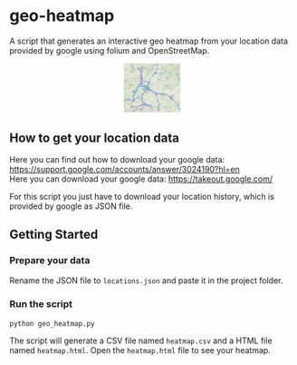 # geo-heatmap

A script that generates an interactive geo heatmap from your location data provided by google using folium and OpenStreetMap.

<center><img src="screenshot.png" style="width:100px"></center>

## How to get your location data

Here you can find out how to download your google data: <https://support.google.com/accounts/answer/3024190?hl=en></br>
Here you can download your google data: <https://takeout.google.com/>

For this script you just have to download your location history, which is provided by google as JSON file.

## Getting Started

### Prepare your data

Rename the JSON file to `locations.json` and paste it in the project folder.

### Run the script
```
python geo_heatmap.py
```
The script will generate a CSV file named `heatmap.csv` and a HTML file named `heatmap.html`. Open the `heatmap.html` file to see your heatmap.
